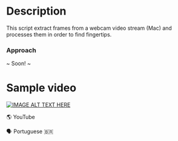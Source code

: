 # Description

This script extract frames from a webcam video stream (Mac) and processes them in order to find fingertips.

### Approach

~ Soon! ~

# Sample video

[![IMAGE ALT TEXT HERE](https://img.youtube.com/vi/OXHv-JFAsC4/0.jpg)](https://www.youtube.com/watch?v=OXHv-JFAsC4)

🌎 YouTube

🗣 Portuguese 🇧🇷
